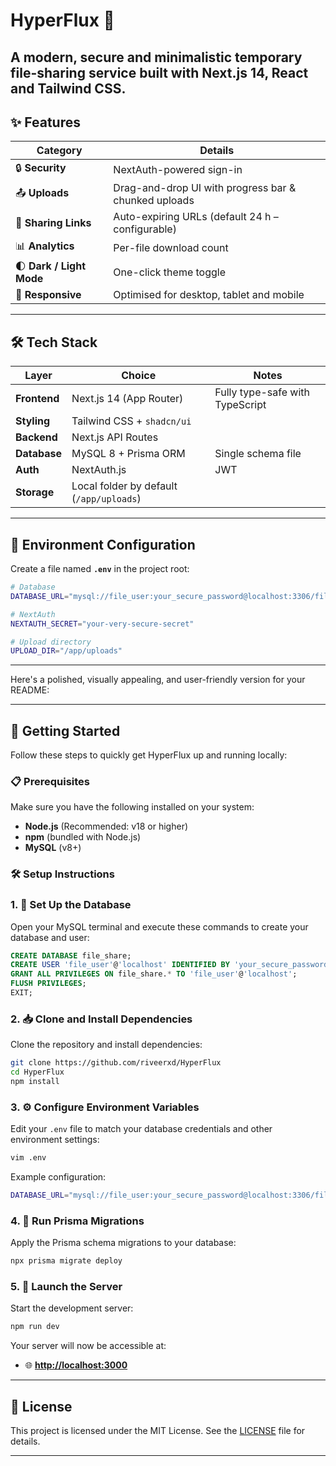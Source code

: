 # HyperFlux 📁

A modern, **secure** and **minimalistic** temporary file-sharing service built with **Next.js 14**, React and Tailwind CSS.  
---

## ✨ Features

| Category | Details |
| -------- | ------- |
| 🔒 **Security** | NextAuth-powered sign-in |
| 📤 **Uploads** | Drag-and-drop UI with progress bar & chunked uploads |
| 🔗 **Sharing Links** | Auto-expiring URLs (default 24 h – configurable) |
| 📊 **Analytics** | Per-file download count |
| 🌓 **Dark / Light Mode** | One-click theme toggle |
| 📱 **Responsive** | Optimised for desktop, tablet and mobile |

---

## 🛠️ Tech Stack

| Layer | Choice | Notes |
| ----- | ------ | ----- |
| **Frontend** | Next.js 14 (App Router) | Fully type-safe with TypeScript |
| **Styling** | Tailwind CSS&nbsp;+&nbsp;`shadcn/ui` |
| **Backend** | Next.js API Routes |
| **Database** | MySQL 8 + Prisma ORM | Single schema file |
| **Auth** | NextAuth.js | JWT |
| **Storage** | Local folder by default (`/app/uploads`) |

---

## 🔧 Environment Configuration

Create a file named **`.env`** in the project root:

```bash
# Database
DATABASE_URL="mysql://file_user:your_secure_password@localhost:3306/file_share"

# NextAuth
NEXTAUTH_SECRET="your-very-secure-secret"

# Upload directory
UPLOAD_DIR="/app/uploads"
```

---

Here's a polished, visually appealing, and user-friendly version for your README:

---

## 🚀 Getting Started

Follow these steps to quickly get HyperFlux up and running locally:

### 📋 Prerequisites

Make sure you have the following installed on your system:

* **Node.js** (Recommended: v18 or higher)
* **npm** (bundled with Node.js)
* **MySQL** (v8+)

### 🛠️ Setup Instructions

### 1. 🔧 Set Up the Database

Open your MySQL terminal and execute these commands to create your database and user:

```sql
CREATE DATABASE file_share;
CREATE USER 'file_user'@'localhost' IDENTIFIED BY 'your_secure_password';
GRANT ALL PRIVILEGES ON file_share.* TO 'file_user'@'localhost';
FLUSH PRIVILEGES;
EXIT;
```

### 2. 📥 Clone and Install Dependencies

Clone the repository and install dependencies:

```bash
git clone https://github.com/riveerxd/HyperFlux
cd HyperFlux
npm install
```

### 3. ⚙️ Configure Environment Variables

Edit your `.env` file to match your database credentials and other environment settings:

```bash
vim .env
```

Example configuration:

```bash
DATABASE_URL="mysql://file_user:your_secure_password@localhost:3306/file_share"
```


### 4. 🚧 Run Prisma Migrations

Apply the Prisma schema migrations to your database:

```bash
npx prisma migrate deploy
```


### 5. 🚀 Launch the Server

Start the development server:

```bash
npm run dev
```

Your server will now be accessible at:

* 🌐 **[http://localhost:3000](http://localhost:3000)**

---



## 📝 License

This project is licensed under the MIT License. See the [LICENSE](https://github.com/riveerxd/HyperFlux/blob/main/LICENSE) file for details.

---